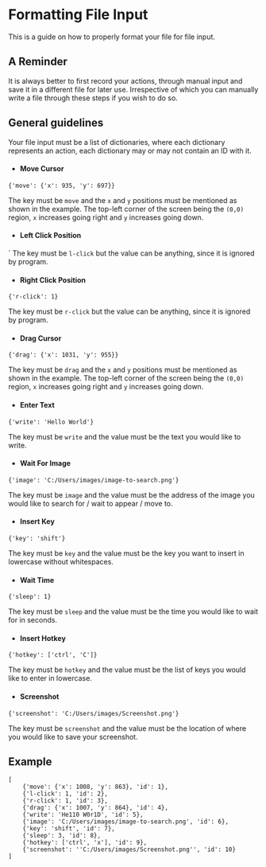 
# Formatting File Input

This is a guide on how to properly format your file for file input.


## A Reminder

It is always better to first record your actions, through manual input and save it in a different file for later use. Irrespective of which you can manually write a file through these steps if you wish to do so.
## General guidelines
Your file input must be a list of dictionaries, where each dictionary represents an action, each dictionary may or may not contain an ID with it.

* #### Move Cursor
```{'move': {'x': 935, 'y': 697}}```

The key must be ```move``` and the ```x``` and ```y``` positions must be mentioned as shown in the example. The top-left corner of the screen being the ```(0,0)``` region, ```x``` increases going right and ```y``` increases going down.

* #### Left Click Position
`
The key must be ```l-click``` but the value can be anything, since it is ignored by program.

* #### Right Click Position
```{'r-click': 1}```

The key must be ```r-click``` but the value can be anything, since it is ignored by program.

* #### Drag Cursor
```{'drag': {'x': 1031, 'y': 955}}```

The key must be ```drag``` and the ```x``` and ```y``` positions must be mentioned as shown in the example. The top-left corner of the screen being the ```(0,0)``` region, ```x``` increases going right and ```y``` increases going down.


* #### Enter Text 
```{'write': 'Hello World'}```

The key must be ```write``` and the value must be the text you would like to write.

* #### Wait For Image 
```{'image': 'C:/Users/images/image-to-search.png'}```

The key must be ```image``` and the value must be the address of the image you would like to search for / wait to appear / move to.

* #### Insert Key 
```{'key': 'shift'}```

The key must be ```key``` and the value must be the key you want to insert in lowercase without whitespaces.

* #### Wait Time
```{'sleep': 1}```

The key must be ```sleep``` and the value must be the time you would like to wait for in seconds.

* #### Insert Hotkey
```{'hotkey': ['ctrl', 'C']}```

The key must be ```hotkey``` and the value must be the list of keys you would like to enter in lowercase.

* #### Screenshot
```{'screenshot': 'C:/Users/images/Screenshot.png'}```

The key must be ```screenshot``` and the value must be the location of where you would like to save your screenshot.


## Example
```
[
    {'move': {'x': 1008, 'y': 863}, 'id': 1},
    {'l-click': 1, 'id': 2},
    {'r-click': 1, 'id': 3},
    {'drag': {'x': 1007, 'y': 864}, 'id': 4},
    {'write': 'He110 W0r1D', 'id': 5},
    {'image': 'C:/Users/images/image-to-search.png', 'id': 6},
    {'key': 'shift', 'id': 7},
    {'sleep': 3, 'id': 8},
    {'hotkey': ['ctrl', 'x'], 'id': 9},
    {'screenshot': ''C:/Users/images/Screenshot.png'', 'id': 10}
]
```

